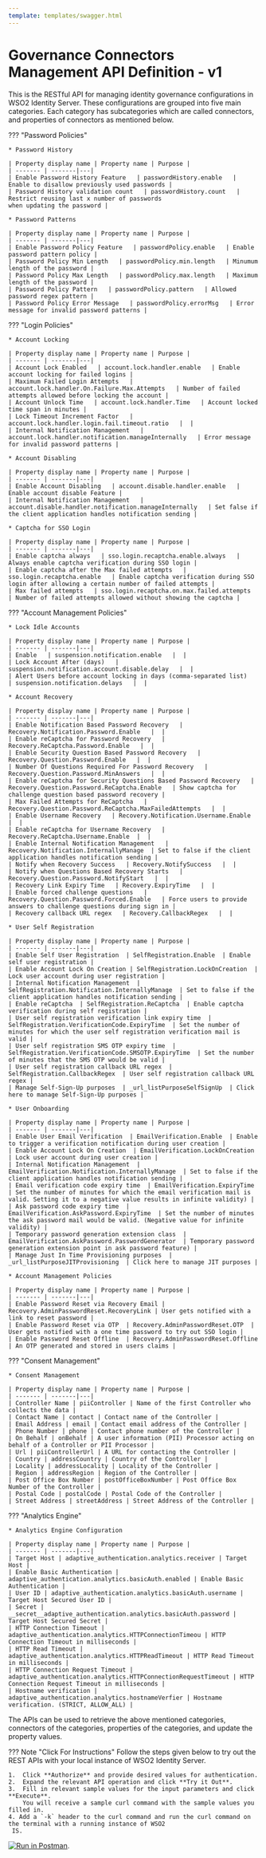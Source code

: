 ```yaml
---
template: templates/swagger.html
---
```


# Governance Connectors Management API Definition - v1
     
This is the RESTful API for managing identity governance configurations
in WSO2 Identity Server. These configurations are grouped into five main
categories. Each category has subcategories which are called connectors,
and properties of connectors as mentioned below. <br>

??? "Password Policies"

    * Password History
    
    | Property display name | Property name | Purpose |
    | ------- | -------|---|
    | Enable Password History Feature   | passwordHistory.enable   | Enable to disallow previously used passwords |
    | Password History validation count   | passwordHistory.count   | Restrict reusing last x number of passwords 
    when updating the password |
    
    * Password Patterns
    
    | Property display name | Property name | Purpose |
    | ------- | -------|---|
    | Enable Password Policy Feature   | passwordPolicy.enable   | Enable password pattern policy |
    | Password Policy Min Length   | passwordPolicy.min.length   | Minumum length of the password |
    | Password Policy Max Length   | passwordPolicy.max.length   | Maximum length of the password |
    | Password Policy Pattern   | passwordPolicy.pattern   | Allowed password regex pattern |
    | Password Policy Error Message   | passwordPolicy.errorMsg   | Error message for invalid password patterns |

??? "Login Policies"

    * Account Locking
    
    | Property display name | Property name | Purpose |
    | ------- | -------|---|
    | Account Lock Enabled   | account.lock.handler.enable   | Enable account locking for failed logins |
    | Maximum Failed Login Attempts   | account.lock.handler.On.Failure.Max.Attempts   | Number of failed attempts allowed before locking the account |
    | Account Unlock Time   | account.lock.handler.Time   | Account locked time span in minutes |
    | Lock Timeout Increment Factor   | account.lock.handler.login.fail.timeout.ratio   |  |
    | Internal Notification Management   | account.lock.handler.notification.manageInternally   | Error message for invalid password patterns |
    
    * Account Disabling
    
    | Property display name | Property name | Purpose |
    | ------- | -------|---|
    | Enable Account Disabling   | account.disable.handler.enable   | Enable account disable Feature |
    | Internal Notification Management   | account.disable.handler.notification.manageInternally   | Set false if the client application handles notification sending |
    
    * Captcha for SSO Login
    
    | Property display name | Property name | Purpose |
    | ------- | -------|---|
    | Enable captcha always   | sso.login.recaptcha.enable.always   | Always enable captcha verification during SSO login |
    | Enable captcha after the Max failed attempts   | sso.login.recaptcha.enable   | Enable captcha verification during SSO login after allowing a certain number of failed attempts |
    | Max failed attempts   | sso.login.recaptcha.on.max.failed.attempts   | Number of failed attempts allowed without showing the captcha |

??? "Account Management Policies"

    * Lock Idle Accounts
    
    | Property display name | Property name | Purpose |
    | ------- | -------|---|
    | Enable   | suspension.notification.enable   |  |
    | Lock Account After (days)   | suspension.notification.account.disable.delay   |  |
    | Alert Users before account locking in days (comma-separated list)   | suspension.notification.delays   |  |
    
    * Account Recovery
    
    | Property display name | Property name | Purpose |
    | ------- | -------|---|
    | Enable Notification Based Password Recovery   | Recovery.Notification.Password.Enable   |  |
    | Enable reCaptcha for Password Recovery   | Recovery.ReCaptcha.Password.Enable   |  |
    | Enable Security Question Based Password Recovery   | Recovery.Question.Password.Enable   |  |
    | Number Of Questions Required For Password Recovery   | Recovery.Question.Password.MinAnswers   |  |
    | Enable reCaptcha for Security Questions Based Password Recovery   | Recovery.Question.Password.ReCaptcha.Enable   | Show captcha for challenge question based password recovery |
    | Max Failed Attempts for ReCaptcha   | Recovery.Question.Password.ReCaptcha.MaxFailedAttempts   |  |
    | Enable Username Recovery   | Recovery.Notification.Username.Enable   |  |
    | Enable reCaptcha for Username Recovery   |  Recovery.ReCaptcha.Username.Enable  |  |
    | Enable Internal Notification Management   | Recovery.Notification.InternallyManage  | Set to false if the client application handles notification sending |
    | Notify when Recovery Success   | Recovery.NotifySuccess   |  |
    | Notify when Questions Based Recovery Starts   | Recovery.Question.Password.NotifyStart   |  |
    | Recovery Link Expiry Time   | Recovery.ExpiryTime   |  |
    | Enable forced challenge questions   | Recovery.Question.Password.Forced.Enable   | Force users to provide answers to challenge questions during sign in |
    | Recovery callback URL regex   | Recovery.CallbackRegex   |  |
    
    * User Self Registration
    
    | Property display name | Property name | Purpose |
    | ------- | -------|---|
    | Enable Self User Registration  | SelfRegistration.Enable  | Enable self user registration |
    | Enable Account Lock On Creation | SelfRegistration.LockOnCreation  | Lock user account during user registration |
    | Internal Notification Management  | SelfRegistration.Notification.InternallyManage  | Set to false if the client application handles notification sending |
    | Enable reCaptcha  | SelfRegistration.ReCaptcha  | Enable captcha verification during self registration |
    | User self registration verification link expiry time  | SelfRegistration.VerificationCode.ExpiryTime  | Set the number of minutes for which the user self registration verification mail is valid |
    | User self registration SMS OTP expiry time  | SelfRegistration.VerificationCode.SMSOTP.ExpiryTime  | Set the number of minutes that the SMS OTP would be valid |
    | User self registration callback URL regex  | SelfRegistration.CallbackRegex  | User self registration callback URL regex |
    | Manage Self-Sign-Up purposes  | _url_listPurposeSelfSignUp  | Click here to manage Self-Sign-Up purposes |
    
    * User Onboarding
    
    | Property display name | Property name | Purpose |
    | ------- | -------|---|
    | Enable User Email Verification  | EmailVerification.Enable  | Enable to trigger a verification notification during user creation |
    | Enable Account Lock On Creation  | EmailVerification.LockOnCreation  | Lock user account during user creation |
    | Internal Notification Management  | EmailVerification.Notification.InternallyManage  | Set to false if the client application handles notification sending |
    | Email verification code expiry time  | EmailVerification.ExpiryTime  | Set the number of minutes for which the email verification mail is valid. Setting it to a negative value results in infinite validity) |
    | Ask password code expiry time  | EmailVerification.AskPassword.ExpiryTime  | Set the number of minutes the ask password mail would be valid. (Negative value for infinite validity) |
    | Temporary password generation extension class  | EmailVerification.AskPassword.PasswordGenerator  | Temporary password generation extension point in ask password feature) |
    | Manage Just In Time Provisioning purposes  | _url_listPurposeJITProvisioning  | Click here to manage JIT purposes |
    
    * Account Management Policies
    
    | Property display name | Property name | Purpose |
    | ------- | -------|---|
    | Enable Password Reset via Recovery Email |  Recovery.AdminPasswordReset.RecoveryLink | User gets notified with a link to reset password |
    | Enable Password Reset via OTP  | Recovery.AdminPasswordReset.OTP  | User gets notified with a one time password to try out SSO login |
    | Enable Password Reset Offline  | Recovery.AdminPasswordReset.Offline  | An OTP generated and stored in users claims |

??? "Consent Management"

    * Consent Management
    
    | Property display name | Property name | Purpose |
    | ------- | -------|---|
    | Controller Name | piiController | Name of the first Controller who collects the data |
    | Contact Name | contact | Contact name of the Controller |
    | Email Address | email | Contact email address of the Controller |
    | Phone Number | phone | Contact phone number of the Controller |
    | On Behalf | onBehalf | A user information (PII) Processor acting on behalf of a Controller or PII Processor |
    | Url | piiControllerUrl | A URL for contacting the Controller |
    | Country | addressCountry | Country of the Controller |
    | Locality | addressLocality | Locality of the Controller |
    | Region | addressRegion | Region of the Controller |
    | Post Office Box Number | postOfficeBoxNumber | Post Office Box Number of the Controller |
    | Postal Code | postalCode | Postal Code of the Controller |
    | Street Address | streetAddress | Street Address of the Controller |

??? "Analytics Engine"

    * Analytics Engine Configuration
    
    | Property display name | Property name | Purpose |
    | ------- | -------|---|
    | Target Host | adaptive_authentication.analytics.receiver | Target Host |
    | Enable Basic Authentication | adaptive_authentication.analytics.basicAuth.enabled | Enable Basic Authentication |
    | User ID | adaptive_authentication.analytics.basicAuth.username | Target Host Secured User ID |
    | Secret | __secret__adaptive_authentication.analytics.basicAuth.password | Target Host Secured Secret |
    | HTTP Connection Timeout | adaptive_authentication.analytics.HTTPConnectionTimeou | HTTP Connection Timeout in milliseconds |
    | HTTP Read Timeout | adaptive_authentication.analytics.HTTPReadTimeout | HTTP Read Timeout in milliseconds |
    | HTTP Connection Request Timeout | adaptive_authentication.analytics.HTTPConnectionRequestTimeout | HTTP Connection Request Timeout in milliseconds |
    | Hostname verification | adaptive_authentication.analytics.hostnameVerfier | Hostname verification. (STRICT, ALLOW_ALL) |

The APIs can be used to retrieve the above mentioned categories, connectors of the categories, properties of the categories, and update the property values.

??? Note "Click For Instructions"
    Follow the steps given below to try out the REST APIs with your local instance of WSO2 Identity Server. 
    
    1.  Click **Authorize** and provide desired values for authentication. 
    2.  Expand the relevant API operation and click **Try it Out**.  
    3.  Fill in relevant sample values for the input parameters and click **Execute**. 
        You will receive a sample curl command with the sample values you filled in. 
    4. Add a `-k` header to the curl command and run the curl command on the terminal with a running instance of WSO2
     IS.
    
<div id="swagger-ui"></div>
<script>
window.onload = function() {
  // Begin Swagger UI call region
  const ui = SwaggerUIBundle({
    url: "https://raw.githubusercontent.com/wso2/identity-api-server/v1.0.190/components/org.wso2.carbon.identity.api.server.identity.governance/org.wso2.carbon.identity.api.server.identity.governance.v1/src/main/resources/identity-governance.yaml",
    dom_id: '#swagger-ui',
    deepLinking: true,
    validatorUrl: null,
    presets: [
      SwaggerUIBundle.presets.apis,
      SwaggerUIStandalonePreset
    ],
    plugins: [
      SwaggerUIBundle.plugins.DownloadUrl
    ],
    layout: "StandaloneLayout"
  })
  // End Swagger UI call region

  window.ui = ui
}
</script>

[![Run in Postman](https://run.pstmn.io/button.svg)](https://www.getpostman.com/run-collection/13f70a73e4231606b363).